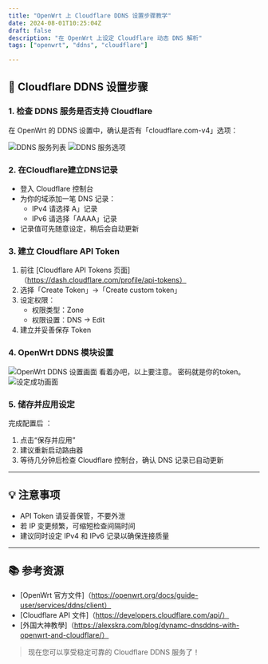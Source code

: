 ```yaml
---
title: "OpenWrt 上 Cloudflare DDNS 设置步骤教学"
date: 2024-08-01T10:25:04Z
draft: false
description: "在 OpenWrt 上设定 Cloudflare 动态 DNS 解析"
tags: ["openwrt", "ddns", "cloudflare"]

---
```


## 📌 Cloudflare DDNS 设置步骤

### 1. 检查 DDNS 服务是否支持 Cloudflare
在 OpenWrt 的 DDNS 设置中，确认是否有「cloudflare.com-v4」选项：

![DDNS 服务列表](https://oxs.dahi.icu/pic/Screenshot_20240802-183356.png)
![DDNS 服务选项](https://oxs.dahi.icu/pic/Screenshot_20240802-183347.png)

### 2. 在Cloudflare建立DNS记录
- 登入 Cloudflare 控制台
- 为你的域添加一笔 DNS 记录：
  - IPv4 请选择 A」记录
  - IPv6 请选择「AAAA」记录
- 记录值可先随意设定，稍后会自动更新

### 3. 建立 Cloudflare API Token
1. 前往 [Cloudflare API Tokens 页面]（https://dash.cloudflare.com/profile/api-tokens）
2. 选择「Create Token」→「Create custom token」
3. 设定权限：
   - 权限类型：Zone
   - 权限设置：DNS → Edit
4. 建立并妥善保存 Token

### 4. OpenWrt DDNS 模块设置
![OpenWrt DDNS 设置画面](https://oxs.dahi.icu/pic/Screenshot_20240802-194810~2.png)
看着办吧，以上要注意。 密码就是你的token。
![设定成功画面](https://oxs.dahi.icu/pic/Screenshot_20240802-195526.png)

### 5. 储存并应用设定
完成配置后 ：
1. 点击“保存并应用”
2. 建议重新启动路由器
3. 等待几分钟后检查 Cloudflare 控制台，确认 DNS 记录已自动更新

---

## 💡 注意事项
- API Token 请妥善保管，不要外泄
- 若 IP 变更频繁，可缩短检查间隔时间
- 建议同时设定 IPv4 和 IPv6 记录以确保连接质量

---

## 📚 参考资源
- [OpenWrt 官方文件]（https://openwrt.org/docs/guide-user/services/ddns/client）
- [Cloudflare API 文件]（https://developers.cloudflare.com/api/）
- [外国大神教學]（https://alexskra.com/blog/dynamc-dnsddns-with-openwrt-and-cloudflare/）

> 现在您可以享受稳定可靠的 Cloudflare DDNS 服务了！
